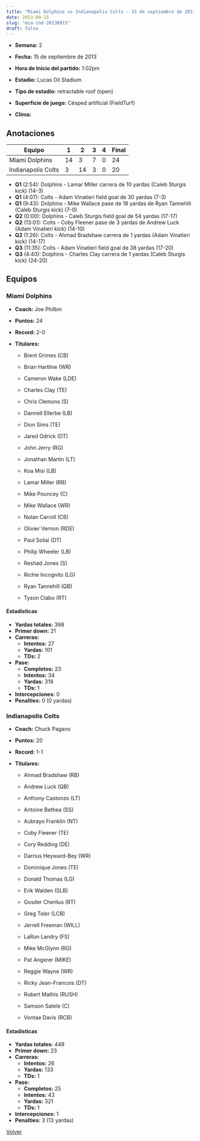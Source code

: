 ```yaml
---
title: "Miami Dolphins vs Indianapolis Colts - 15 de septiembre de 2013"
date: 2013-09-15
slug: "mia-ind-20130915"
draft: false
---
```


* **Semana:** 2
* **Fecha:** 15 de septiembre de 2013

* **Hora de Inicio del partido:** 1:02pm
* **Estadio:** Lucas Oil Stadium
* **Tipo de estadio:** retractable roof (open)
* **Superficie de juego:** Césped artificial (FieldTurf)
* **Clima:** 





## Anotaciones
| Equipo | 1 | 2 | 3 | 4 | Final |
|--------|---|---|---|---|-------|
| Miami Dolphins  | 14 | 3 | 7 | 0  | 24 |
| Indianapolis Colts  | 3 | 14 | 3 | 0  | 20 |
* **Q1** (2:54): Dolphins - Lamar Miller carrera de 10 yardas (Caleb Sturgis kick) (14-3)
* **Q1** (4:07): Colts - Adam Vinatieri field goal de 30 yardas (7-3)
* **Q1** (9:43): Dolphins - Mike Wallace pase de 18 yardas de Ryan Tannehill (Caleb Sturgis kick) (7-0)
* **Q2** (0:00): Dolphins - Caleb Sturgis field goal de 54 yardas (17-17)
* **Q2** (13:01): Colts - Coby Fleener pase de 3 yardas de Andrew Luck (Adam Vinatieri kick) (14-10)
* **Q2** (1:26): Colts - Ahmad Bradshaw carrera de 1 yardas (Adam Vinatieri kick) (14-17)
* **Q3** (11:35): Colts - Adam Vinatieri field goal de 38 yardas (17-20)
* **Q3** (4:40): Dolphins - Charles Clay carrera de 1 yardas (Caleb Sturgis kick) (24-20)


## Equipos


### Miami Dolphins
* **Coach:** Joe Philbin
* **Puntos:** 24
* **Record:** 2-0
* **Titulares:** 

  * Brent Grimes (CB) 

  * Brian Hartline (WR) 

  * Cameron Wake (LDE) 

  * Charles Clay (TE) 

  * Chris Clemons (S) 

  * Dannell Ellerbe (LB) 

  * Dion Sims (TE) 

  * Jared Odrick (DT) 

  * John Jerry (RG) 

  * Jonathan Martin (LT) 

  * Koa Misi (LB) 

  * Lamar Miller (RB) 

  * Mike Pouncey (C) 

  * Mike Wallace (WR) 

  * Nolan Carroll (CB) 

  * Olivier Vernon (RDE) 

  * Paul Soliai (DT) 

  * Philip Wheeler (LB) 

  * Reshad Jones (S) 

  * Richie Incognito (LG) 

  * Ryan Tannehill (QB) 

  * Tyson Clabo (RT) 

#### Estadísticas
* **Yardas totales:** 398
* **Primer down:** 21
* **Carreras:**
  * **Intentos:** 27
  * **Yardas:** 101
  * **TDs:** 2
* **Pase:**
  * **Completos:** 23
  * **Intentos:** 34
  * **Yardas:** 319
  * **TDs:** 1
* **Intercepciones:** 0
* **Penalties:** 0 (0 yardas)

### Indianapolis Colts
* **Coach:** Chuck Pagano
* **Puntos:** 20
* **Record:** 1-1
* **Titulares:** 

  * Ahmad Bradshaw (RB) 

  * Andrew Luck (QB) 

  * Anthony Castonzo (LT) 

  * Antoine Bethea (SS) 

  * Aubrayo Franklin (NT) 

  * Coby Fleener (TE) 

  * Cory Redding (DE) 

  * Darrius Heyward-Bey (WR) 

  * Dominique Jones (TE) 

  * Donald Thomas (LG) 

  * Erik Walden (SLB) 

  * Gosder Cherilus (RT) 

  * Greg Toler (LCB) 

  * Jerrell Freeman (WILL) 

  * LaRon Landry (FS) 

  * Mike McGlynn (RG) 

  * Pat Angerer (MIKE) 

  * Reggie Wayne (WR) 

  * Ricky Jean-Francois (DT) 

  * Robert Mathis (RUSH) 

  * Samson Satele (C) 

  * Vontae Davis (RCB) 

#### Estadísticas
* **Yardas totales:** 448
* **Primer down:** 23
* **Carreras:**
  * **Intentos:** 26
  * **Yardas:** 133
  * **TDs:** 1
* **Pase:**
  * **Completos:** 25
  * **Intentos:** 43
  * **Yardas:** 321
  * **TDs:** 1
* **Intercepciones:** 1
* **Penalties:** 3 (13 yardas)


[Volver](/historia/2013)

